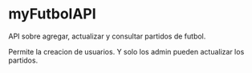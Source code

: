 # myFutbolAPI
API sobre agregar, actualizar y consultar partidos de futbol.

Permite la creacion de usuarios. Y solo los admin pueden actualizar los partidos.
